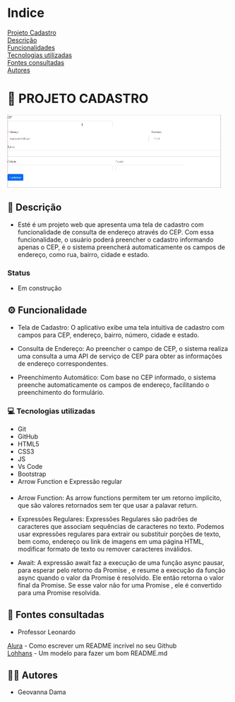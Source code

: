 # Indice

[Projeto Cadastro](#-projeto-cadastro)    
[Descrição](#-descri%C3%A7%C3%A3o)  
[Funcionalidades](#%EF%B8%8F-funcionalidade)   
[Tecnologias utilizadas](#-tecnologias-utilizadas)   
[Fontes consultadas](#-fontes-consultadas)  
[Autores](#-autores)  

# 🚀 PROJETO CADASTRO 
 
![gif](img/Gravando%202023-10-03%20073307.gif)  

## 📝 Descrição 
- Esté é um projeto web que apresenta uma tela de cadastro com funcionalidade de consulta de endereço através do CEP. Com essa funcionalidade, o usuário poderá preencher o cadastro informando apenas o CEP, é o sistema preencherá automaticamente os campos de endereço, como rua, bairro, cidade e estado.

### Status
- Em construção

## ⚙️ Funcionalidade 

- Tela de Cadastro: O aplicativo exibe uma tela intuitiva de cadastro com campos para CEP, endereço, bairro, número, cidade e estado.

- Consulta de Endereço: Ao preencher o campo de CEP, o sistema realiza uma consulta a uma API de serviço de CEP para obter as informações de endereço correspondentes.   

- Preenchimento Automático: Com base no CEP informado, o sistema preenche automaticamente os campos de endereço, facilitando o preenchimento do formulário.  


### 💻 Tecnologias utilizadas
- Git  
- GitHub  
- HTML5 
- CSS3  
- JS  
- Vs Code  
- Bootstrap  
- Arrow Function e Expressão regular  

####
- Arrow Function: As arrow functions permitem ter um retorno implícito, que são valores retornados sem ter que usar a palavar return.

- Expressões Regulares: Expressões Regulares são padrões de caracteres que associam sequências de caracteres no texto. Podemos usar expressões regulares para extrair ou substituir porções de texto, bem como, endereço ou link de imagens em uma página HTML, modificar formato de texto ou remover caracteres inválidos.

- Await: A expressão await faz a execução de uma função async pausar, para esperar pelo retorno da Promise , e resume a execução da função async quando o valor da Promise é resolvido. Ele então retorna o valor final da Promise. Se esse valor não for uma Promise , ele é convertido para uma Promise resolvida.

## 🔎 Fontes consultadas
- Professor Leonardo   

[Alura](https://www.alura.com.br/artigos/escrever-bom-readme) - Como escrever um README incrível no seu Github  
[Lohhans](https://gist.github.com/lohhans/f8da0b147550df3f96914d3797e9fb89) - Um modelo para fazer um bom README.md


## 🙎🏽 Autores 
- Geovanna Dama  
